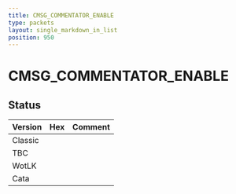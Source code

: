 ```yaml
---
title: CMSG_COMMENTATOR_ENABLE
type: packets
layout: single_markdown_in_list
position: 950
---
```


# CMSG_COMMENTATOR_ENABLE

## Status

Version | Hex | Comment
---------- | ---------- | ---------- 
Classic |  |  
TBC |  |  
WotLK |  |  
Cata |  |  

